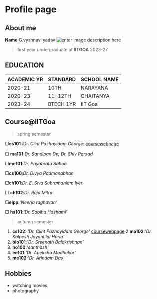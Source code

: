 # Profile page 


## About me 
**Name**:G.vyshnavi yadav
![enter image description here](https://img.freepik.com/free-photo/international-day-education-celebration_23-2150930948.jpg?t=st=1707282803~exp=1707286403~hmac=518729dfcea09a7d4e5c87bdc79d53e26bbb41014cd9d795102e1ae5f6605184&w=900)


> first year undergraduate at **IITGOA** 2023-27

## EDUCATION


|ACADEMIC YR                |STANDARD                       |SCHOOL NAME                        |
|----------------|-------------------------------|-----------------------------|
|2020-21        |10TH           |NARAYANA          |
|2020-23        |11-12TH          |CHAITANYA           |
|2023-24       |BTECH 1YR |IIT Goa|

## Course@IITGoa
>spring semester

  &square;**cs101** :Dr. *Clint Pazhayidam George*:    [coursewebpage](https://clintpgeorge.github.io/cs-101/autumn-2021/)
 
  &square; **ma101**:*Dr. Sandipan De; Dr. Shiv Parsad*
  
  &square;**me101**:*Dr. Priyabrata Sahoo*
  
  &square;**cs100**:*Dr. Divya Padmanabhan* 
  
  &square;**ch101**:*Dr. E. Siva Subramaniam Iyer*
  
  &square; **ch102**:*Dr. Raja Mitra* 
 
 &square;**elpp**:'*Neerja raghavan'*
  
  &square; **hs101**:*'Dr. Sabiha Hashami'*
>autumn semester
  
 1. **cs102**: *'Dr. Clint Pazhayidam George'* [coursewebpage](https://clintpgeorge.github.io/cs-102/spring-2023/)
 2.**ma102**:*'Dr. Kalpesh Jayantilal Haria'*
 3. **bio101**:*'Dr. Sreenath Balakrishnan'*
 4. **no100**:*'santhosh'*
 5. **ee101**:*'Dr. Apeksha Madhukar'*
 6. **me102**:'*Dr. Arindam Das'*
## Hobbies
 - watching movies 
 -  photography
 
 
